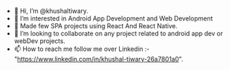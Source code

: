 - 👋 Hi, I’m @khushaltiwary.
- 👀 I’m interested in Android App Development and Web Development
- 🌱 Made few SPA projects using React And React Native.
- 💞️ I’m looking to collaborate on any project related to android app dev or webDev projects.  
- 📫 How to reach me follow me over Linkedin :- "https://www.linkedin.com/in/khushal-tiwary-26a7801a0".

<!---
khushaltiwary/khushaltiwary is a ✨ special ✨ repository because its `README.md` (this file) appears on your GitHub profile.
You can click the Preview link to take a look at your changes.
--->
